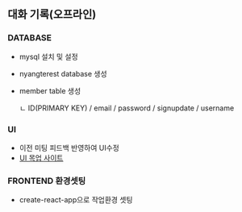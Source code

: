 ## 대화 기록(오프라인)
### DATABASE
- mysql 설치 및 설정
- nyangterest database 생성
- member table 생성

  ㄴ ID(PRIMARY KEY) / email / password / signupdate / username
### UI
- 이전 미팅 피드백 반영하여 UI수정
- [UI 목업 사이트](https://ovenapp.io/project/RfCRiRftSohiUwxP7J0IRjbMWjqkNPgs#5fW72)

### FRONTEND 환경셋팅
- create-react-app으로 작업환경 셋팅
